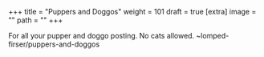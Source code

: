 
+++
title = "Puppers and Doggos"
weight = 101
draft = true
[extra]
image = ""
path = ""
+++

For all your pupper and doggo posting.  No cats allowed.
~lomped-firser/puppers-and-doggos

